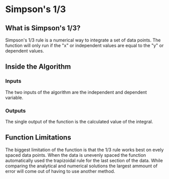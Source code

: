 # Simpson's 1/3
## What is Simpson's 1/3?
Simpson's 1/3 rule is a numerical way to integrate a set of data points. The function will only run if the "x" or independent values are equal to the "y" or dependent values.
## Inside the Algorithm
### Inputs
The two inputs of the algorithm are the independent and dependent variable.
### Outputs
The single output of the function is the calculated value of the integral.
## Function Limitations
The biggest limitation of the function is that the 1/3 rule works best on evely spaced data points. When the data is unevenly spaced the function automatically used the trapizoidal rule for the last section of the data. While comparing the analytical and numerical solutions the largest ammount of error will come out of having to use another method. 
